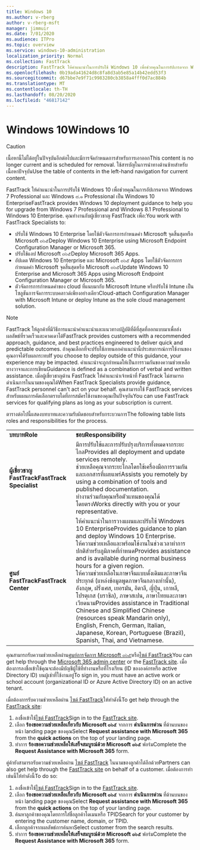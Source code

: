 ```yaml
---
title: Windows 10
ms.author: v-rberg
author: v-rberg-msft
manager: jimmuir
ms.date: 7/01/2020
ms.audience: ITPro
ms.topic: overview
ms.service: windows-10-administration
localization_priority: Normal
ms.collection: FastTrack
description: FastTrack ให้คำแนะนำในการปรับใช้ Windows 10 เพื่อช่วยคุณในการอัปเกรดจาก Windows 7 Professional และ Windows ๘.๑ Professional เป็น Windows 10 Enterprise
ms.openlocfilehash: 0b19ada41624d8c8fa8d3ab5e85a14b42edd53f3
ms.sourcegitcommit: d67bbe7e9f71c9983280cb3858a4fff0d7ac884b
ms.translationtype: MT
ms.contentlocale: th-TH
ms.lasthandoff: 08/20/2020
ms.locfileid: "46817142"
---
```

# <a name="windows-10"></a><span data-ttu-id="157db-103">Windows 10</span><span class="sxs-lookup"><span data-stu-id="157db-103">Windows 10</span></span>

> [!CAUTION]
> <span data-ttu-id="157db-104">เนื้อหานี้ไม่ได้อยู่ในปัจจุบันอีกต่อไปและมีการจัดกำหนดการสำหรับการเอาออก</span><span class="sxs-lookup"><span data-stu-id="157db-104">This content is no longer current and is scheduled for removal.</span></span> <span data-ttu-id="157db-105">ใช้สารบัญในการนำทางด้านซ้ายสำหรับเนื้อหาปัจจุบัน</span><span class="sxs-lookup"><span data-stu-id="157db-105">Use the table of contents in the left-hand navigation for current content.</span></span>

<span data-ttu-id="157db-106">FastTrack ให้คำแนะนำในการปรับใช้ Windows 10 เพื่อช่วยคุณในการอัปเกรดจาก Windows 7 Professional และ Windows ๘.๑ Professional เป็น Windows 10 Enterprise</span><span class="sxs-lookup"><span data-stu-id="157db-106">FastTrack provides Windows 10 deployment guidance to help you for upgrade from Windows 7 Professional and Windows 8.1 Professional to Windows 10 Enterprise.</span></span> <span data-ttu-id="157db-107">คุณทำงานกับผู้เชี่ยวชาญ FastTrack เพื่อ:</span><span class="sxs-lookup"><span data-stu-id="157db-107">You work with FastTrack Specialists to:</span></span>

- <span data-ttu-id="157db-108">ปรับใช้ Windows 10 Enterprise โดยใช้ตัวจัดการการกำหนดค่า Microsoft จุดสิ้นสุดหรือ Microsoft ๓๖๕</span><span class="sxs-lookup"><span data-stu-id="157db-108">Deploy Windows 10 Enterprise using Microsoft Endpoint Configuration Manager or Microsoft 365.</span></span>
- <span data-ttu-id="157db-109">ปรับใช้แอป Microsoft ๓๖๕</span><span class="sxs-lookup"><span data-stu-id="157db-109">Deploy Microsoft 365 Apps.</span></span> 
- <span data-ttu-id="157db-110">อัปเดต Windows 10 Enterprise และ Microsoft ๓๖๕ Apps โดยใช้ตัวจัดการการกำหนดค่า Microsoft จุดสิ้นสุดหรือ Microsoft ๓๖๕</span><span class="sxs-lookup"><span data-stu-id="157db-110">Update Windows 10 Enterprise and Microsoft 365 Apps using Microsoft Endpoint Configuration Manager or Microsoft 365.</span></span>
- <span data-ttu-id="157db-111">ตัวจัดการการกำหนดค่าของ cloud ที่แนบมากับ Microsoft Intune หรือปรับใช้ Intune เป็นโซลูชันการจัดการระบบคลาวด์เพียงอย่างเดียว</span><span class="sxs-lookup"><span data-stu-id="157db-111">Cloud-attach Configuration Manager with Microsoft Intune or deploy Intune as the sole cloud management solution.</span></span>
  
> [!NOTE]
> <span data-ttu-id="157db-112">FastTrack ให้ลูกค้าที่มีวิธีการแนะนำคำแนะนำและแนวทางปฏิบัติที่ดีที่สุดที่ออกแบบมาเพื่อส่งผลลัพธ์ที่รวดเร็วและคาดเดาได้</span><span class="sxs-lookup"><span data-stu-id="157db-112">FastTrack provides customers with a recommended approach, guidance, and best practices engineered to deliver quick and predictable outcomes.</span></span> <span data-ttu-id="157db-113">ถ้าคุณเลือกที่จะปรับใช้ภายนอกคำแนะนำนี้ประสบการณ์การใช้งานของคุณอาจได้รับผลกระทบ</span><span class="sxs-lookup"><span data-stu-id="157db-113">If you choose to deploy outside of this guidance, your experience may be impacted.</span></span> <span data-ttu-id="157db-114">คำแนะนำจะถูกกำหนดให้เป็นการรวมกันของความช่วยเหลือทางวาจาและการเขียน</span><span class="sxs-lookup"><span data-stu-id="157db-114">Guidance is defined as a combination of verbal and written assistance.</span></span> <span data-ttu-id="157db-115">เมื่อผู้เชี่ยวชาญด้าน FastTrack ให้คำแนะนำเจ้าหน้าที่ FastTrack ไม่สามารถดำเนินการในนามของคุณได้</span><span class="sxs-lookup"><span data-stu-id="157db-115">When FastTrack Specialists provide guidance, FastTrack personnel can't act on your behalf.</span></span> <span data-ttu-id="157db-116">คุณสามารถใช้ FastTrack services สำหรับแผนการคัดเลือกตราบใดที่การสมัครใช้งานของคุณเป็นปัจจุบัน</span><span class="sxs-lookup"><span data-stu-id="157db-116">You can use FastTrack services for qualifying plans as long as your subscription is current.</span></span>  
    
<span data-ttu-id="157db-117">ตารางต่อไปนี้แสดงบทบาทและความรับผิดชอบสำหรับกระบวนการ</span><span class="sxs-lookup"><span data-stu-id="157db-117">The following table lists roles and responsibilities for the process.</span></span>

|||
|:-----|:-----|
|<span data-ttu-id="157db-118">**บทบาท**</span><span class="sxs-lookup"><span data-stu-id="157db-118">**Role**</span></span> <br/> |<span data-ttu-id="157db-119">**ชอบ**</span><span class="sxs-lookup"><span data-stu-id="157db-119">**Responsibility**</span></span> <br/> |
|<span data-ttu-id="157db-120">**ผู้เชี่ยวชาญ FastTrack**</span><span class="sxs-lookup"><span data-stu-id="157db-120">**FastTrack Specialist**</span></span> <br/> |<span data-ttu-id="157db-121">มีการปรับใช้และการปรับปรุงบริการทั้งหมดจากระยะไกล</span><span class="sxs-lookup"><span data-stu-id="157db-121">Provides all deployment and update services remotely.</span></span>  <br/> <span data-ttu-id="157db-122">ช่วยเหลือคุณจากระยะไกลโดยใช้เครื่องมือการรวมกันและเอกสารที่เผยแพร่</span><span class="sxs-lookup"><span data-stu-id="157db-122">Assists you remotely by using a combination of tools and published documentation.</span></span> <br/> <span data-ttu-id="157db-123">ทำงานร่วมกับคุณหรือตัวแทนของคุณได้โดยตรง</span><span class="sxs-lookup"><span data-stu-id="157db-123">Works directly with you or your representative.</span></span>|
|<span data-ttu-id="157db-124">**ศูนย์ FastTrack**</span><span class="sxs-lookup"><span data-stu-id="157db-124">**FastTrack Center**</span></span>  <br/> |<span data-ttu-id="157db-125">ให้คำแนะนำในการวางแผนและปรับใช้ Windows 10 Enterprise</span><span class="sxs-lookup"><span data-stu-id="157db-125">Provides guidance to plan and deploy Windows 10 Enterprise.</span></span>   <br/> <span data-ttu-id="157db-126">ให้ความช่วยเหลือและพร้อมใช้งานในช่วงเวลาทำการปกติสำหรับภูมิภาคที่กำหนด</span><span class="sxs-lookup"><span data-stu-id="157db-126">Provides assistance and is available during normal business hours for a given region.</span></span> <br/> <span data-ttu-id="157db-127">ให้ความช่วยเหลือในภาษาจีนแบบดั้งเดิมและภาษาจีนประยุกต์ (แหล่งข้อมูลพูดภาษาจีนกลางเท่านั้น), อังกฤษ, ฝรั่งเศส, เยอรมัน, อิตาลี, ญี่ปุ่น, เกาหลี, โปรตุเกส (บราซิล), ภาษาสเปน, ภาษาไทยและภาษาเวียดนาม</span><span class="sxs-lookup"><span data-stu-id="157db-127">Provides assistance in Traditional Chinese and Simplified Chinese (resources speak Mandarin only), English, French, German, Italian, Japanese, Korean, Portuguese (Brazil), Spanish, Thai, and Vietnamese.</span></span>|
 
<span data-ttu-id="157db-128">คุณสามารถรับความช่วยเหลือผ่าน[ศูนย์การจัดการ Microsoft ๓๖๕](https://go.microsoft.com/fwlink/?linkid=2032704)หรือ[ไซต์ FastTrack](https://go.microsoft.com/fwlink/?linkid=780698)</span><span class="sxs-lookup"><span data-stu-id="157db-128">You can get help through the [Microsoft 365 admin center](https://go.microsoft.com/fwlink/?linkid=2032704) or the [FastTrack site](https://go.microsoft.com/fwlink/?linkid=780698).</span></span> <span data-ttu-id="157db-129">เมื่อต้องการลงชื่อเข้าใช้คุณจะต้องมีบัญชีผู้ใช้ที่ทำงานหรือที่โรงเรียน (ID ขององค์กรหรือ active Directory ID) บนผู้เช่าที่ใช้งานอยู่</span><span class="sxs-lookup"><span data-stu-id="157db-129">To sign in, you must have an active work or school account (organizational ID or Azure Active Directory ID) on an active tenant.</span></span> 

<span data-ttu-id="157db-130">เมื่อต้องการรับความช่วยเหลือผ่าน [ไซต์ FastTrack](https://go.microsoft.com/fwlink/?linkid=780698)ให้ทำดังนี้</span><span class="sxs-lookup"><span data-stu-id="157db-130">To get help through the [FastTrack site](https://go.microsoft.com/fwlink/?linkid=780698):</span></span> 
1.    <span data-ttu-id="157db-131">ลงชื่อเข้าใช้[ไซต์ FastTrack](https://go.microsoft.com/fwlink/?linkid=780698)</span><span class="sxs-lookup"><span data-stu-id="157db-131">Sign in to the [FastTrack site](https://go.microsoft.com/fwlink/?linkid=780698).</span></span> 
2.    <span data-ttu-id="157db-132">เลือก **ร้องขอความช่วยเหลือเกี่ยวกับ Microsoft ๓๖๕** จากการ **ดำเนินการด่วน** ที่ด้านบนของหน้า landing page ของคุณ</span><span class="sxs-lookup"><span data-stu-id="157db-132">Select **Request assistance with Microsoft 365** from the **quick actions** on the top of your landing page.</span></span>
3.    <span data-ttu-id="157db-133">ทำการ **ร้องขอความช่วยเหลือให้เสร็จสมบูรณ์ด้วย Microsoft ๓๖๕** ฟอร์ม</span><span class="sxs-lookup"><span data-stu-id="157db-133">Complete the **Request Assistance with Microsoft 365** form.</span></span>
  
<span data-ttu-id="157db-134">คู่ค้ายังสามารถรับความช่วยเหลือผ่าน [ไซต์ FastTrack](https://go.microsoft.com/fwlink/?linkid=780698) ในนามของลูกค้าได้อีกด้วย</span><span class="sxs-lookup"><span data-stu-id="157db-134">Partners can also get help through the [FastTrack site](https://go.microsoft.com/fwlink/?linkid=780698) on behalf of a customer.</span></span> <span data-ttu-id="157db-135">เมื่อต้องการทำเช่นนี้ให้ทำดังนี้</span><span class="sxs-lookup"><span data-stu-id="157db-135">To do so:</span></span>
1.    <span data-ttu-id="157db-136">ลงชื่อเข้าใช้[ไซต์ FastTrack](https://go.microsoft.com/fwlink/?linkid=780698)</span><span class="sxs-lookup"><span data-stu-id="157db-136">Sign in to the [FastTrack site](https://go.microsoft.com/fwlink/?linkid=780698).</span></span> 
2.    <span data-ttu-id="157db-137">เลือก **ร้องขอความช่วยเหลือเกี่ยวกับ Microsoft ๓๖๕** จากการ **ดำเนินการด่วน** ที่ด้านบนของหน้า landing page ของคุณ</span><span class="sxs-lookup"><span data-stu-id="157db-137">Select **Request assistance with Microsoft 365** from the **quick actions** on the top of your landing page.</span></span>
3.    <span data-ttu-id="157db-138">ค้นหาลูกค้าของคุณโดยการใส่ชื่อลูกค้าโดเมนหรือ TPID</span><span class="sxs-lookup"><span data-stu-id="157db-138">Search for your customer by entering the customer name, domain, or TPID.</span></span>
4.    <span data-ttu-id="157db-139">เลือกลูกค้าจากผลลัพธ์การค้นหา</span><span class="sxs-lookup"><span data-stu-id="157db-139">Select customer from the search results.</span></span>
5.    <span data-ttu-id="157db-140">ทำการ **ร้องขอความช่วยเหลือให้เสร็จสมบูรณ์ด้วย Microsoft ๓๖๕** ฟอร์ม</span><span class="sxs-lookup"><span data-stu-id="157db-140">Complete the **Request Assistance with Microsoft 365** form.</span></span>
 
